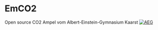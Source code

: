 # EmCO2
Open source CO2 Ampel vom Albert-Einstein-Gymnasium Kaarst
[![AEG](https://github.com/codekoch/EmCO2/blob/main/emCo2.ino)](https://www.aeg-kaarst.eu/de/)
